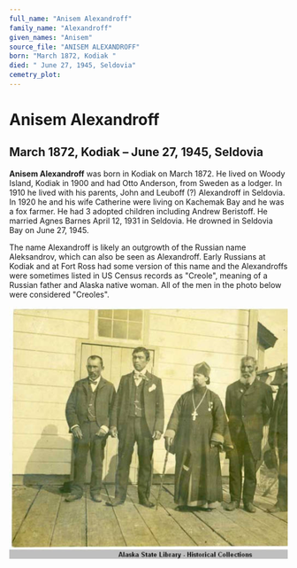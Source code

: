 ```yaml
---
full_name: "Anisem Alexandroff"
family_name: "Alexandroff"
given_names: "Anisem"
source_file: "ANISEM ALEXANDROFF"
born: "March 1872, Kodiak "
died: " June 27, 1945, Seldovia"
cemetry_plot: 
---
```

# Anisem Alexandroff

## March 1872, Kodiak – June 27, 1945, Seldovia

**Anisem Alexandroff** was born in Kodiak on March 1872. He lived on
Woody Island, Kodiak in 1900 and had Otto Anderson, from Sweden as a
lodger. In 1910 he lived with his parents, John and Leuboff (?)
Alexandroff in Seldovia. In 1920 he and his wife Catherine were living
on Kachemak Bay and he was a fox farmer. He had 3 adopted children
including Andrew Beristoff. He married Agnes Barnes April 12, 1931 in
Seldovia. He drowned in Seldovia Bay on June 27, 1945.

The name Alexandroff is likely an outgrowth of the Russian name
Aleksandrov, which can also be seen as Alexandroff. Early Russians at
Kodiak and at Fort Ross had some version of this name and the
Alexandroffs were sometimes listed in US Census records as "Creole",
meaning of a Russian father and Alaska native woman. All of the men in
the photo below were considered "Creoles".

![](../assets/images/ANISEM%20ALEXANDROFF/media/image1.jpeg)
